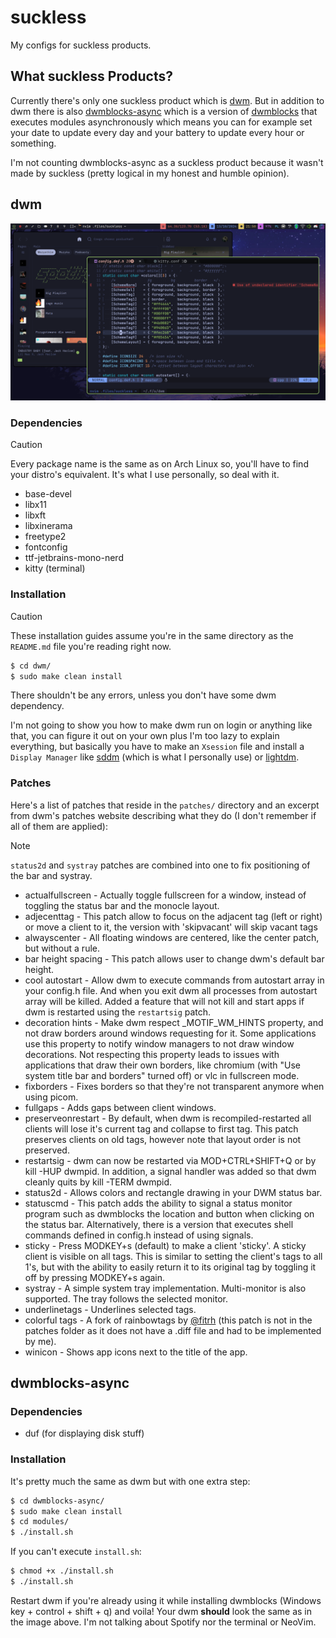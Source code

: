 # suckless
My configs for suckless products.

## What suckless Products?
Currently there's only one suckless product which is [dwm](https://dwm.suckless.org/). But in addition to dwm there is also [dwmblocks-async](https://github.com/UtkarshVerma/dwmblocks-async) which is a version of [dwmblocks](https://github.com/torrinfail/dwmblocks) that executes modules asynchronously which means you can for example set your date to update every day and your battery to update every hour or something.

I'm not counting dwmblocks-async as a suckless product because it wasn't made by suckless (pretty logical in my honest and humble opinion).
## dwm
<p align="center">
    <img src="assets/showcase.png" alt="dwm Showcase">
</p>

### Dependencies
>[!CAUTION]
>Every package name is the same as on Arch Linux so, you'll have to find your distro's equivalent. It's what I use personally, so deal with it.

- base-devel
- libx11
- libxft
- libxinerama
- freetype2
- fontconfig
- ttf-jetbrains-mono-nerd
- kitty (terminal)

### Installation
>[!CAUTION]
>These installation guides assume you're in the same directory as the `README.md` file you're reading right now.

```bash
$ cd dwm/
$ sudo make clean install
```

There shouldn't be any errors, unless you don't have some dwm dependency.

I'm not going to show you how to make dwm run on login or anything like that, you can figure it out on your own plus I'm too lazy to explain everything, but basically you have to make an `Xsession` file and install a `Display Manager` like [sddm](https://github.com/sddm/sddm) (which is what I personally use) or [lightdm](https://github.com/canonical/lightdm).

### Patches
Here's a list of patches that reside in the `patches/` directory and an excerpt from dwm's patches website describing what they do (I don't remember if all of them are applied):

>[!NOTE]
> `status2d` and `systray` patches are combined into one to fix positioning of the bar and systray.

- actualfullscreen - Actually toggle fullscreen for a window, instead of toggling the status bar and the monocle layout.
- adjecenttag - This patch allow to focus on the adjacent tag (left or right) or move a client to it, the version with 'skipvacant' will skip vacant tags
- alwayscenter - All floating windows are centered, like the center patch, but without a rule.
- bar height spacing - This patch allows user to change dwm's default bar height.
- cool autostart - Allow dwm to execute commands from autostart array in your config.h file. And when you exit dwm all processes from autostart array will be killed. Added a feature that will not kill and start apps if dwm is restarted using the `restartsig` patch.
- decoration hints - Make dwm respect \_MOTIF_WM_HINTS property, and not draw borders around windows requesting for it. Some applications use this property to notify window managers to not draw window decorations. Not respecting this property leads to issues with applications that draw their own borders, like chromium (with "Use system title bar and borders" turned off) or vlc in fullscreen mode.
- fixborders - Fixes borders so that they're not transparent anymore when using picom.
- fullgaps - Adds gaps between client windows.
- preserveonrestart - By default, when dwm is recompiled-restarted all clients will lose it's current tag and collapse to first tag. This patch preserves clients on old tags, however note that layout order is not preserved.
- restartsig - dwm can now be restarted via MOD+CTRL+SHIFT+Q or by kill -HUP dwmpid. In addition, a signal handler was added so that dwm cleanly quits by kill -TERM dwmpid.
- status2d - Allows colors and rectangle drawing in your DWM status bar.
- statuscmd - This patch adds the ability to signal a status monitor program such as dwmblocks the location and button when clicking on the status bar. Alternatively, there is a version that executes shell commands defined in config.h instead of using signals.
- sticky - Press MODKEY+s (default) to make a client 'sticky'. A sticky client is visible on all tags. This is similar to setting the client's tags to all 1's, but with the ability to easily return it to its original tag by toggling it off by pressing MODKEY+s again.
- systray - A simple system tray implementation. Multi-monitor is also supported. The tray follows the selected monitor.
- underlinetags - Underlines selected tags.
- colorful tags - A fork of rainbowtags by [@fitrh](https://github.com/fitrh) (this patch is not in the patches folder as it does not have a .diff file and had to be implemented by me).
- winicon - Shows app icons next to the title of the app.

## dwmblocks-async
### Dependencies
- duf (for displaying disk stuff)

### Installation
It's pretty much the same as dwm but with one extra step:

```bash
$ cd dwmblocks-async/
$ sudo make clean install
$ cd modules/
$ ./install.sh
```

If you can't execute `install.sh`:

```bash
$ chmod +x ./install.sh
$ ./install.sh
```

Restart dwm if you're already using it while installing dwmblocks (Windows key + control + shift + q) and voila! Your dwm **should** look the same as in the image above. I'm not talking about Spotify nor the terminal or NeoVim.
